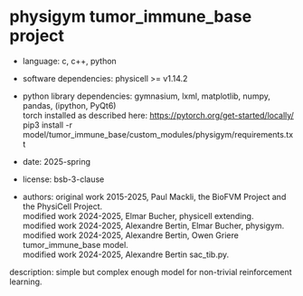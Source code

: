 # physigym tumor_immune_base project

+ language: c, c++, python

+ software dependencies: physicell >= v1.14.2

+ python library dependencies:
    gymnasium, lxml, matplotlib, numpy, pandas, (ipython, PyQt6) \
    torch installed as described here: https://pytorch.org/get-started/locally/ \
    pip3 install -r model/tumor_immune_base/custom_modules/physigym/requirements.txt

+ date: 2025-spring

+ license: bsb-3-clause

+ authors:
    original work 2015-2025, Paul Mackli, the BioFVM Project and the PhysiCell Project. \
    modified work 2024-2025, Elmar Bucher, physicell extending. \
    modified work 2024-2025, Alexandre Bertin, Elmar Bucher, physigym. \
    modified work 2024-2025, Alexandre Bertin, Owen Griere tumor_immune_base model. \
    modified work 2024-2025, Alexandre Bertin sac_tib.py.

description:
    simple but complex enough model for non-trivial reinforcement learning.
